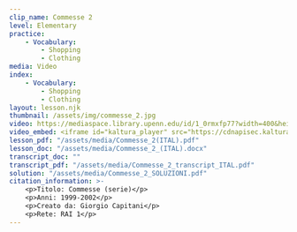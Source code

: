 ```yaml
---
clip_name: Commesse 2
level: Elementary
practice: 
    - Vocabulary: 
        - Shopping
        - Clothing
media: Video
index: 
    - Vocabulary: 
        - Shopping
        - Clothing
layout: lesson.njk
thumbnail: /assets/img/commesse_2.jpg
video: https://mediaspace.library.upenn.edu/id/1_0rmxfp77?width=400&height=285&playerId=52628472
video_embed: <iframe id="kaltura_player" src="https://cdnapisec.kaltura.com/p/1147242/sp/114724200/embedIframeJs/uiconf_id/9757771/partner_id/1147242?iframeembed=true&playerId=kaltura_player&entry_id=1_0rmxfp77&flashvars[streamerType]=auto&amp;flashvars[localizationCode]=en&amp;flashvars[sideBarContainer.plugin]=true&amp;flashvars[sideBarContainer.position]=left&amp;flashvars[sideBarContainer.clickToClose]=true&amp;flashvars[chapters.plugin]=true&amp;flashvars[chapters.layout]=vertical&amp;flashvars[chapters.thumbnailRotator]=false&amp;flashvars[streamSelector.plugin]=true&amp;flashvars[EmbedPlayer.SpinnerTarget]=videoHolder&amp;flashvars[dualScreen.plugin]=true&amp;flashvars[Kaltura.addCrossoriginToIframe]=true&amp;&wid=1_zrehh1xb" width="400" height="285" allowfullscreen webkitallowfullscreen mozAllowFullScreen allow="autoplay *; fullscreen *; encrypted-media *" sandbox="allow-downloads allow-forms allow-same-origin allow-scripts allow-top-navigation allow-pointer-lock allow-popups allow-modals allow-orientation-lock allow-popups-to-escape-sandbox allow-presentation allow-top-navigation-by-user-activation" frameborder="0" title="Commesse_2"></iframe>
lesson_pdf: "/assets/media/Commesse_2(ITAL).pdf"
lesson_doc: "/assets/media/Commesse_2_(ITAL).docx"
transcript_doc: ""
transcript_pdf: "/assets/media/Commesse_2_transcript_ITAL.pdf"
solution: "/assets/media/Commesse_2_SOLUZIONI.pdf"
citation_information: >- 
    <p>Titolo: Commesse (serie)</p>
    <p>Anni: 1999-2002</p>
    <p>Creato da: Giorgio Capitani</p>
    <p>Rete: RAI 1</p>
---
```



